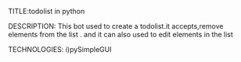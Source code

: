 TITLE:todolist in python

DESCRIPTION:
        This bot used to create a todolist.it accepts,remove elements from the list . and it can also used to edit elements in the list
        
TECHNOLOGIES:
        i)pySimpleGUI
